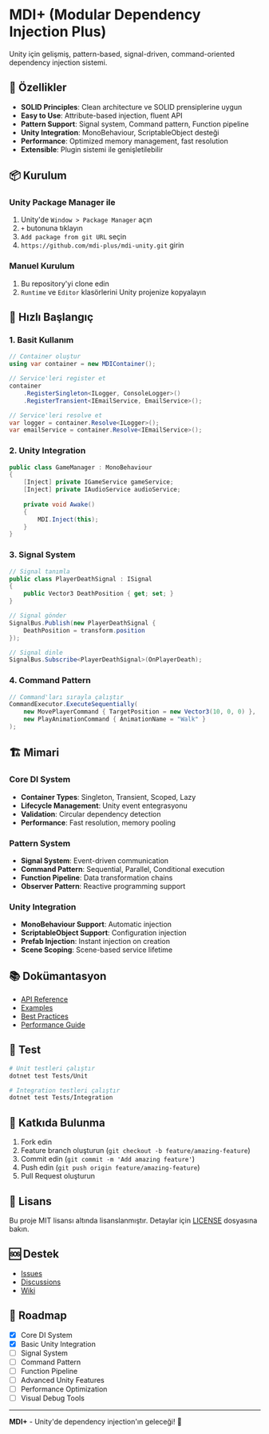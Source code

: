 # MDI+ (Modular Dependency Injection Plus)

Unity için gelişmiş, pattern-based, signal-driven, command-oriented dependency injection sistemi.

## 🚀 Özellikler

- **SOLID Principles**: Clean architecture ve SOLID prensiplerine uygun
- **Easy to Use**: Attribute-based injection, fluent API
- **Pattern Support**: Signal system, Command pattern, Function pipeline
- **Unity Integration**: MonoBehaviour, ScriptableObject desteği
- **Performance**: Optimized memory management, fast resolution
- **Extensible**: Plugin sistemi ile genişletilebilir

## 📦 Kurulum

### Unity Package Manager ile
1. Unity'de `Window > Package Manager` açın
2. `+` butonuna tıklayın
3. `Add package from git URL` seçin
4. `https://github.com/mdi-plus/mdi-unity.git` girin

### Manuel Kurulum
1. Bu repository'yi clone edin
2. `Runtime` ve `Editor` klasörlerini Unity projenize kopyalayın

## 🎯 Hızlı Başlangıç

### 1. Basit Kullanım
```csharp
// Container oluştur
using var container = new MDIContainer();

// Service'leri register et
container
    .RegisterSingleton<ILogger, ConsoleLogger>()
    .RegisterTransient<IEmailService, EmailService>();

// Service'leri resolve et
var logger = container.Resolve<ILogger>();
var emailService = container.Resolve<IEmailService>();
```

### 2. Unity Integration
```csharp
public class GameManager : MonoBehaviour
{
    [Inject] private IGameService gameService;
    [Inject] private IAudioService audioService;
    
    private void Awake()
    {
        MDI.Inject(this);
    }
}
```

### 3. Signal System
```csharp
// Signal tanımla
public class PlayerDeathSignal : ISignal
{
    public Vector3 DeathPosition { get; set; }
}

// Signal gönder
SignalBus.Publish(new PlayerDeathSignal { 
    DeathPosition = transform.position 
});

// Signal dinle
SignalBus.Subscribe<PlayerDeathSignal>(OnPlayerDeath);
```

### 4. Command Pattern
```csharp
// Command'ları sırayla çalıştır
CommandExecutor.ExecuteSequentially(
    new MovePlayerCommand { TargetPosition = new Vector3(10, 0, 0) },
    new PlayAnimationCommand { AnimationName = "Walk" }
);
```

## 🏗️ Mimari

### Core DI System
- **Container Types**: Singleton, Transient, Scoped, Lazy
- **Lifecycle Management**: Unity event entegrasyonu
- **Validation**: Circular dependency detection
- **Performance**: Fast resolution, memory pooling

### Pattern System
- **Signal System**: Event-driven communication
- **Command Pattern**: Sequential, Parallel, Conditional execution
- **Function Pipeline**: Data transformation chains
- **Observer Pattern**: Reactive programming support

### Unity Integration
- **MonoBehaviour Support**: Automatic injection
- **ScriptableObject Support**: Configuration injection
- **Prefab Injection**: Instant injection on creation
- **Scene Scoping**: Scene-based service lifetime

## 📚 Dokümantasyon

- [API Reference](Documentation/API.md)
- [Examples](Examples/)
- [Best Practices](Documentation/BestPractices.md)
- [Performance Guide](Documentation/Performance.md)

## 🧪 Test

```bash
# Unit testleri çalıştır
dotnet test Tests/Unit

# Integration testleri çalıştır
dotnet test Tests/Integration
```

## 🤝 Katkıda Bulunma

1. Fork edin
2. Feature branch oluşturun (`git checkout -b feature/amazing-feature`)
3. Commit edin (`git commit -m 'Add amazing feature'`)
4. Push edin (`git push origin feature/amazing-feature`)
5. Pull Request oluşturun

## 📄 Lisans

Bu proje MIT lisansı altında lisanslanmıştır. Detaylar için [LICENSE](LICENSE) dosyasına bakın.

## 🆘 Destek

- [Issues](https://github.com/mdi-plus/mdi-unity/issues)
- [Discussions](https://github.com/mdi-plus/mdi-unity/discussions)
- [Wiki](https://github.com/mdi-plus/mdi-unity/wiki)

## 🎯 Roadmap

- [x] Core DI System
- [x] Basic Unity Integration
- [ ] Signal System
- [ ] Command Pattern
- [ ] Function Pipeline
- [ ] Advanced Unity Features
- [ ] Performance Optimization
- [ ] Visual Debug Tools

---

**MDI+** - Unity'de dependency injection'ın geleceği! 🚀
